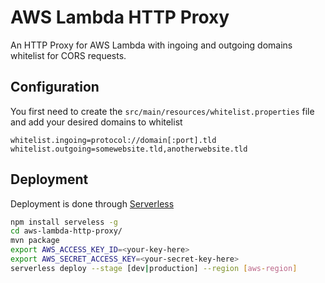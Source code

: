# AWS Lambda HTTP Proxy
An HTTP Proxy for AWS Lambda with ingoing and outgoing domains whitelist
for CORS requests.

## Configuration
You first need to create the `src/main/resources/whitelist.properties` file
and add your desired domains to whitelist
```properties
whitelist.ingoing=protocol://domain[:port].tld
whitelist.outgoing=somewebsite.tld,anotherwebsite.tld
```

## Deployment
Deployment is done through [Serverless](https://serverless.com/framework/docs/providers/aws/guide/credentials/)
```bash
npm install serveless -g
cd aws-lambda-http-proxy/
mvn package
export AWS_ACCESS_KEY_ID=<your-key-here>
export AWS_SECRET_ACCESS_KEY=<your-secret-key-here>
serverless deploy --stage [dev|production] --region [aws-region]
```